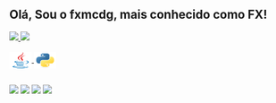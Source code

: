 ## Olá, Sou o fxmcdg, mais conhecido como FX!
 <div>
  <a href="https://github.com/fxmcdgW">
  <img height="180em" src="https://github-readme-stats.vercel.app/api?username=fxmcdgW&show_icons=true&theme=dracula&include_all_commits=true&count_private=true"/>
  <img height="180em" src="https://github-readme-stats.vercel.app/api/top-langs/?username=fxmcdgW&layout=compact&langs_count=16&theme=dracula"/>
</div>
<div style="display: inline_block"><br>
  <img align="center" alt="Java" height="30" width="40" src="https://raw.githubusercontent.com/devicons/devicon/master/icons/java/java-original.svg">
  <img align="center" alt="Python" height="30" width="40" src="https://raw.githubusercontent.com/devicons/devicon/master/icons/python/python-original.svg">
</div>
  
  ##
 
<div>
  <a href="https://www.youtube.com/@fxmcdgW" target="_blank"><img src="https://img.shields.io/badge/YouTube-FF0000?style=for-the-badge&logo=youtube&logoColor=white" target="_blank"></a>
 	<a href="https://www.twitch.tv/fxmcdg_" target="_blank"><img src="https://img.shields.io/badge/Twitch-9146FF?style=for-the-badge&logo=twitch&logoColor=white" target="_blank"></a>
 <a href="https://www.breaxmc.com.br/discord" target="_blank"><img src="https://img.shields.io/badge/Discord-7289DA? style=for-the-badge&logo=discord&logoColor=white" target="_blank"></a> 
  <a href = "mailto:suporte@breaxmc.com.br"><img src="https://img.shields.io/badge/-Gmail-%23333?style=for-the-badge&logo=gmail&logoColor=white" target="_blank"></a>
 
</div>
</div>
